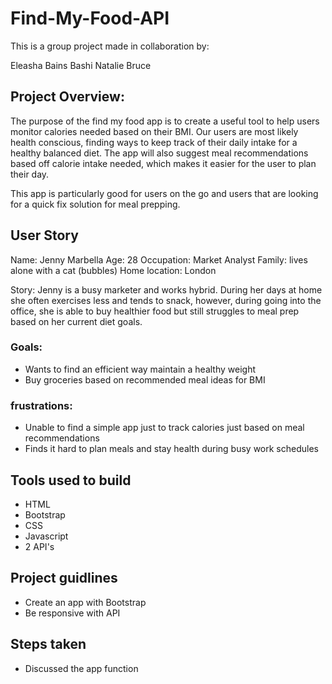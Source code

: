 # Find-My-Food-API

This is a group project made in collaboration by:

Eleasha Bains
Bashi
Natalie Bruce

## Project Overview:

The purpose of the find my food app is to create a useful tool to help users monitor calories needed based on their BMI.
Our users are most likely health conscious, finding ways to keep track of their daily intake for a healthy balanced diet.
The app will also suggest meal recommendations based off calorie intake needed, which makes it easier for the user to plan their day.

This app is particularly good for users on the go and users that are looking for a quick fix solution for meal prepping.


## User Story 

Name: Jenny Marbella
Age: 28
Occupation: Market Analyst 
Family: lives alone with a cat (bubbles)
Home location: London 

Story: Jenny is a busy marketer and works hybrid. During her days at home she often exercises less and tends to snack, however, during going into the office, she is able to buy healthier food but still struggles to meal prep based on her current diet goals.

### Goals: 
- Wants to find an efficient way maintain a healthy weight 
- Buy groceries based on recommended meal ideas for BMI 

### frustrations: 
- Unable to find a simple app just to track calories just based on meal recommendations 
- Finds it hard to plan meals and stay health during busy work schedules 

## Tools used to build

- HTML
- Bootstrap
- CSS
- Javascript
- 2 API's


## Project guidlines

- Create an app with Bootstrap
- Be responsive with API

## Steps taken

- Discussed the app function 

